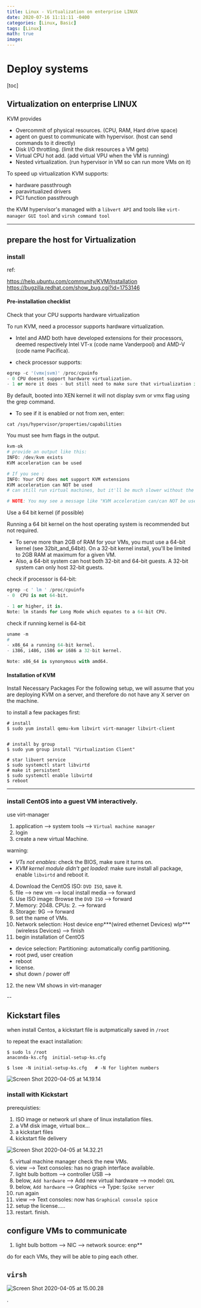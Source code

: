 ```yaml
---
title: Linux - Virtualization on enterprise LINUX
date: 2020-07-16 11:11:11 -0400
categories: [Linux, Basic]
tags: [Linux]
math: true
image: 
---
```


# Deploy systems

[toc]

## Virtualization on enterprise LINUX

KVM provides
- Overcommit of physical resources. (CPU, RAM, Hard drive space)
- agent on guest to communicate with hypervisor. (host can send commands to it directly)
- Disk I/O throttling. (limit the disk resources a VM gets)
- Virtual CPU hot add. (add virtual VPU when the VM is running)
- Nested virtualization. (run hypervisor in VM so can run more VMs on it)

To speed up virtualization KVM supports:
- hardware passthrough
- paravirtualized drivers
- PCI function passthrough


the KVM hypervisor's managed with a `libvert API` and tools like `virt-manager GUI tool` and `virsh command tool`

---

## prepare the host for Virtualization

### install

ref:

https://help.ubuntu.com/community/KVM/Installation
https://bugzilla.redhat.com/show_bug.cgi?id=1753146

#### Pre-installation checklist
Check that your CPU supports hardware virtualization

To run KVM, need a processor supports hardware virtualization.
- Intel and AMD both have developed extensions for their processors, deemed respectively Intel VT-x (code name Vanderpool) and AMD-V (code name Pacifica).

- check processor supports:

```py
egrep -c '(vmx|svm)' /proc/cpuinfo
- 0 CPU doesnt support hardware virtualization.
- 1 or more it does - but still need to make sure that virtualization is enabled in the BIOS.
```

By default, booted into XEN kernel it will not display svm or vmx flag using the grep command.

- To see if it is enabled or not from xen, enter:

`cat /sys/hypervisor/properties/capabilities`

You must see hvm flags in the output.

```py
kvm-ok
# provide an output like this:
INFO: /dev/kvm exists
KVM acceleration can be used

# If you see :
INFO: Your CPU does not support KVM extensions
KVM acceleration can NOT be used
# can still run virtual machines, but it'll be much slower without the KVM extensions.

# NOTE: You may see a message like "KVM acceleration can/can NOT be used". This is misleading and only means if KVM is *currently* available (i.e. "turned on"), *not* if it is supported.
```

Use a 64 bit kernel (if possible)

Running a 64 bit kernel on the host operating system is recommended but not required.
- To serve more than 2GB of RAM for your VMs, you must use a 64-bit kernel (see 32bit_and_64bit). On a 32-bit kernel install, you'll be limited to 2GB RAM at maximum for a given VM.
- Also, a 64-bit system can host both 32-bit and 64-bit guests. A 32-bit system can only host 32-bit guests.

check if processor is 64-bit:

```py
egrep -c ' lm ' /proc/cpuinfo
- 0  CPU is not 64-bit.

- 1 or higher, it is.
Note: lm stands for Long Mode which equates to a 64-bit CPU.
```

check if running kernel is 64-bit

```py
uname -m
#
- x86_64 a running 64-bit kernel.
- i386, i486, i586 or i686 a 32-bit kernel.

Note: x86_64 is synonymous with amd64.
```

#### Installation of KVM

Install Necessary Packages
For the following setup, we will assume that you are deploying KVM on a server, and therefore do not have any X server on the machine.

to install a few packages first:

```shell
# install
$ sudo yum install qemu-kvm libvirt virt-manager libvirt-client  


# install by group
$ sudo yum group install "Virtualization Client"

# star libvert service
$ sudo systemctl start libvirtd
# make it persistent
$ sudo systemctl enable libvirtd
$ reboot
```

---

### install CentOS into a guest VM interactively.

use virt-manager

1. application --> system tools --> `Virtual machine manager`
2. login
3. create a new virtual Machine.

warning:
- *VTs not enables*: check the BIOS, make sure it turns on.
- *KVM kernel module didn't get loaded*: make sure install all package, enable `libvirtd` and reboot it.

4. Download the CentOS ISO: `DVD ISO`, save it.
5. file --> new vm --> local install media --> forward
6. Use ISO image: Browse the `DVD ISO` --> forward
7. Memory: 2048. CPUs: 2. --> forward
8. Storage: 9G --> forward
9. set the name of VMs.
10. Network selection: Host device enp***(wired ethernet Devices) wlp*** (wireless Devices) --> finish
11. begin installation of CentOS
  - device selection: Partitioning: automatically config partitioning.
  - root pwd, user creation
  - reboot
  - license.
  - shut down / power off
12. the new VM shows in virt-manager

--

## Kickstart files

 when install Centos, a kickstart file is autpmatically saved in `/root`

to repeat the exact installation:

```shell
$ sudo ls /root
anaconda-ks.cfg  initial-setup-ks.cfg

$ lsee -N initial-setup-ks.cfg   # -N for lighten numbers
```

![Screen Shot 2020-04-05 at 14.19.14](https://i.imgur.com/qyyBSiy.png)

### install with Kickstart

prerequisties:
1. ISO image or network url share of linux installation files.
2. a VM disk image, virtual box...
3. a kickstart files
4. kickstart file delivery

![Screen Shot 2020-04-05 at 14.32.21](https://i.imgur.com/MmGNIyK.png)

5. virtual machine manager check the new VMs.
6. view --> Text consoles: has no graph interface available.
7. light bulb bottom --> controller USB -->
8. below, `Add hardware` --> Add new virtual hardware --> model: `QXL`
9. below, `Add hardware` --> Graphics --> Type: `Spike server`
10. run again
11. view --> Text consoles: now has `Graphical console spice`
12. setup the license.....
13. restart. finish.

## configure VMs to communicate

1. light bulb bottom --> NIC --> network source: enp**

do for each VMs, they will be able to ping each other.

## `virsh`


![Screen Shot 2020-04-05 at 15.00.28](https://i.imgur.com/qn4tcD9.png)

























.
